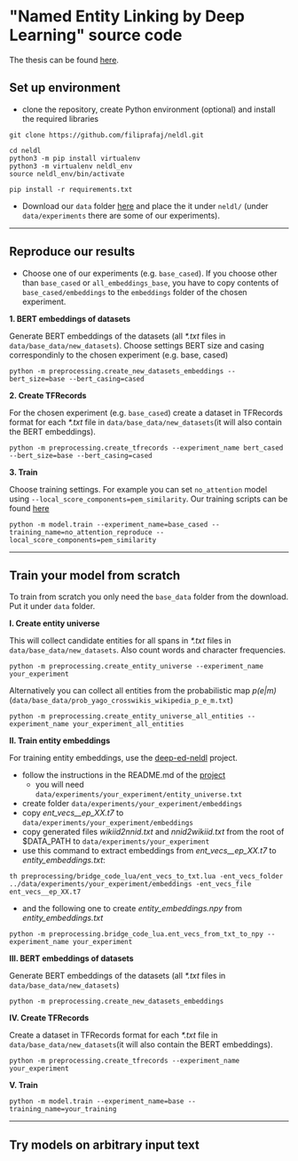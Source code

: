 # "Named Entity Linking by Deep Learning" source code

The thesis can be found [here](https://drive.google.com/file/d/1dic_9HvdhlYbFwDJS0Z3OJbLuJGGBod-/view?usp=sharing).
## Set up environment
- clone the repository, create Python environment (optional) and install the required libraries
```
git clone https://github.com/filiprafaj/neldl.git

cd neldl
python3 -m pip install virtualenv
python3 -m virtualenv neldl_env
source neldl_env/bin/activate

pip install -r requirements.txt
```
- Download our `data` folder [here]() and place the it under `neldl/` (under `data/experiments` there are some of our experiments).
---
## Reproduce our results

- Choose one of our experiments (e.g. `base_cased`). If you choose other than `base_cased` or `all_embeddings_base`, you have to copy contents of `base_cased/embeddings` to the `embeddings` folder of the chosen experiment.

**1. BERT embeddings of datasets**

Generate BERT embeddings of the datasets (all *\*.txt* files in `data/base_data/new_datasets`). Choose settings BERT size and casing correspondinly to the chosen experiment (e.g. base, cased)
```
python -m preprocessing.create_new_datasets_embeddings --bert_size=base --bert_casing=cased 
```

**2. Create TFRecords**

For the chosen experiment (e.g. `base_cased`) create a dataset in TFRecords format for each *\*.txt* file in `data/base_data/new_datasets`(it will also contain the BERT embeddings).
```
python -m preprocessing.create_tfrecords --experiment_name bert_cased --bert_size=base --bert_casing=cased 
```

**3. Train**

Choose training settings. For example you can set `no_attention` model using `--local_score_components=pem_similarity`. Our training scripts can be found [here]()
```
python -m model.train --experiment_name=base_cased --training_name=no_attention_reproduce --local_score_components=pem_similarity
```
---
## Train your model from scratch

To train from scratch you only need the `base_data` folder from the download. Put it under `data` folder.

**I. Create entity universe**

This will collect candidate entities for all spans in *\*.txt* files in `data/base_data/new_datasets`. Also count words and character frequencies.
```
python -m preprocessing.create_entity_universe --experiment_name your_experiment
```
Alternatively you can collect all entities from the probabilistic map *p(e|m)* (`data/base_data/prob_yago_crosswikis_wikipedia_p_e_m.txt`)
```
python -m preprocessing.create_entity_universe_all_entities --experiment_name your_experiment_all_entities
```

**II. Train entity embeddings**

For training entity embeddings, use the [deep-ed-neldl](https://github.com/filiprafaj/deep-ed-neldl) project.
- follow the instructions in the README.md of the [project](https://github.com/filiprafaj/deep-ed-neldl)
  - you will need `data/experiments/your_experiment/entity_universe.txt`
- create folder `data/experiments/your_experiment/embeddings`
- copy *ent_vecs__ep_XX.t7* to `data/experiments/your_experiment/embeddings`
- copy generated files *wikiid2nnid.txt* and *nnid2wikiid.txt* from the root of $DATA_PATH to `data/experiments/your_experiment`
- use this command to extract embeddings from *ent_vecs__ep_XX.t7* to *entity_embeddings.txt*:
```
th preprocessing/bridge_code_lua/ent_vecs_to_txt.lua -ent_vecs_folder ../data/experiments/your_experiment/embeddings -ent_vecs_file ent_vecs__ep_XX.t7
```
- and the following one to create *entity_embeddings.npy* from *entity_embeddings.txt*
```
python -m preprocessing.bridge_code_lua.ent_vecs_from_txt_to_npy --experiment_name your_experiment
```

**III. BERT embeddings of datasets**

Generate BERT embeddings of the datasets (all *\*.txt* files in `data/base_data/new_datasets`)
```
python -m preprocessing.create_new_datasets_embeddings
```

**IV. Create TFRecords**

Create a dataset in TFRecords format for each *\*.txt* file in `data/base_data/new_datasets`(it will also contain the BERT embeddings).
```
python -m preprocessing.create_tfrecords --experiment_name your_experiment
```

**V. Train**

```
python -m model.train --experiment_name=base --training_name=your_training
```
---
## Try models on arbitrary input text
